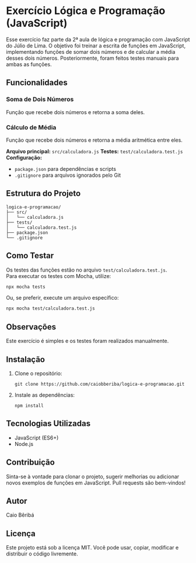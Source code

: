 # Exercício Lógica e Programação (JavaScript)

Esse exercício faz parte da 2ª aula de lógica e programação com JavaScript do Júlio de Lima. O objetivo foi treinar a escrita de funções em JavaScript, implementando funções de somar dois números e de calcular a média desses dois números. Posteriormente, foram feitos testes manuais para ambas as funções.

## Funcionalidades

### Soma de Dois Números
Função que recebe dois números e retorna a soma deles.

### Cálculo de Média
  Função que recebe dois números e retorna a média aritmética entre eles.

**Arquivo principal:** `src/calculadora.js`
**Testes:** `test/calculadora.test.js`
**Configuração:**
  - `package.json` para dependências e scripts
  - `.gitignore` para arquivos ignorados pelo Git

## Estrutura do Projeto

```
logica-e-programacao/
├── src/
│   └── calculadora.js
├── tests/
│   └── calculadora.test.js
├── package.json
└── .gitignore
```

## Como Testar

Os testes das funções estão no arquivo `test/calculadora.test.js`.  
Para executar os testes com Mocha, utilize:

```bash
npx mocha tests
```

Ou, se preferir, execute um arquivo específico:

```bash
npx mocha test/calculadora.test.js
```

## Observações

Este exercício é simples e os testes foram realizados manualmente.

## Instalação

1. Clone o repositório:
   ```
   git clone https://github.com/caiobberiba/logica-e-programacao.git
   ```
2. Instale as dependências:
   ```
   npm install
   ```

## Tecnologias Utilizadas

- JavaScript (ES6+)
- Node.js

## Contribuição

Sinta-se à vontade para clonar o projeto, sugerir melhorias ou adicionar novos exemplos de funções em JavaScript. Pull requests são bem-vindos!

## Autor

Caio Bêribá

## Licença

Este projeto está sob a licença MIT. Você pode usar, copiar, modificar e distribuir o código livremente.
